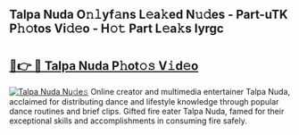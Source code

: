 ## Talpa Nuda O𝚗𝚕yf𝚊ns L𝚎a𝚔ed N𝚞𝚍es - Part-uTK P𝚑𝚘tos Vi𝚍𝚎o - H𝚘𝚝 Part L𝚎a𝚔s Iyrgc

# <h2><a href="http://kfba3pw.oniu.top/?m=Talpa+Nuda">🔗👉 🔴 Talpa Nuda P𝚑ot𝚘𝚜 V𝚒d𝚎o</a></h2>

[![Talpa Nuda Nu𝚍e𝚜](https://i.imgur.com/0qMVB7G.gif)](http://kfba3pw.oniu.top/?m=Talpa+Nuda)
Online creator and multimedia entertainer Talpa Nuda, acclaimed for distributing dance and lifestyle knowledge through popular dance routines and brief clips. Gifted fire eater Talpa Nuda, famed for their exceptional skills and accomplishments in consuming fire safely.  
